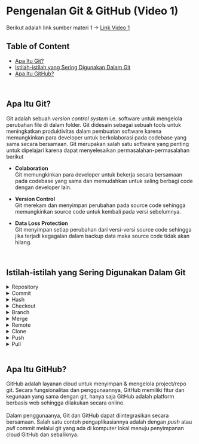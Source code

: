 # Pengenalan Git & GitHub (Video 1)
Berikut adalah link sumber materi 1 ->
[Link Video 1](https://www.youtube.com/watch?v=lTMZxWMjXQU&list=PLFIM0718LjIVknj6sgsSceMqlq242-jNf&index=1&t=657s&ab_channel=WebProgrammingUNPAS)

## Table of Content
- [Apa Itu Git?](#apa-itu-git)
- [Istilah-istilah yang Sering Digunakan Dalam Git](#istilah-istilah-yang-sering-digunakan-dalam-git)
- [Apa Itu GitHub?](#apa-itu-github)

<br>

## Apa Itu Git?
Git adalah sebuah *version control system* i.e. software untuk mengelola perubahan file di dalam folder. Git didesain sebagai sebuah tools untuk meningkatkan produktivitas dalam pembuatan software karena memungkinkan para developer untuk berkolaborasi pada codebase yang sama secara bersamaan. Git merupakan salah satu software yang penting untuk dipelajari karena dapat menyelesaikan permasalahan-permasalahan berikut

- **Colaboration**<br>
Git memungkinkan para developer untuk bekerja secara bersamaan pada codebase yang sama dan memudahkan untuk saling berbagi code dengan developer lain.

- **Version Control**<br>
Git merekam dan menyimpan perubahan pada source code sehingga memungkinkan source code untuk kembali pada versi sebelumnya.

- **Data Loss Protection**<br>
Git menyimpan setiap perubahan dari versi-versi source code sehingga jika terjadi kegagalan dalam backup data maka source code tidak akan hilang.

<br>

## Istilah-istilah yang Sering Digunakan Dalam Git
<details>
<summary> Repository</summary>
&emsp; Directory atau folder yang menyimpan file-file suatu projek.
</details>

<details>
<summary> Commit</summary>
&emsp; Sebuah snapshot dari perubahan pada file-file projek.
</details>

<details>
<summary> Hash</summary>
&emsp; Sebuah unique identifier yang digunakan untuk mengidentifikasi commit dalam Git database.
</details>

<details>
<summary>Checkout</summary>
&emsp; Proses ketika kita ingin kembali ke version tertentu atau singkatnya berpindah ke sebuah commit.
</details>

<details>
<summary> Branch</summary>
&emsp; Jalur atau percabangan terpisah dari file utama (master). Branching dilakukan agar berbagai fitur dapat dikerjakan secara bersamaan tanpa merusak branch utama.
</details>

<details>
<summary> Merge</summary>
&emsp; Proses dalam menggabungkan branch yang satu dengan yang lainnya.
</details>

<details>
<summary> Remote</summary>
&emsp; Sumber yang memiliki repo.
</details>

<details>
<summary> Clone</summary>
&emsp; Proses mengambil repo dari remote.
</details>

<details>
<summary> Push</summary>
&emsp; Proses mengirimkan commit ke repo.
</details>

<details>
<summary> Pull</summary>
&emsp; Proses mengambil commit ke repo.
</details>

<br>

## Apa Itu GitHub?

GitHub adalah layanan cloud untuk menyimpan & mengelola project/repo git. Secara fungsionalitas dan penggunaannya, GitHub memiliki fitur dan kegunaan yang sama dengan git, hanya saja GitHub adalah platform berbasis web sehingga dilakukan secara online.
<br><br>
Dalam penggunaanya, Git dan GitHub dapat diintegrasikan secara bersamaan. Salah satu contoh pengaplikasiannya adalah dengan *push* atau *pull* commit melalui git yang ada di komputer lokal menuju penyimpanan cloud GitHub dan sebaliknya.
